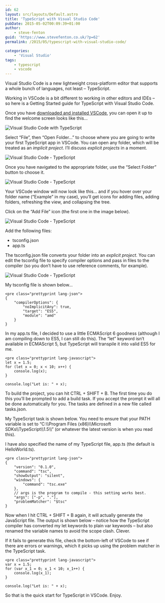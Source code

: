 ```yaml
---
id: 62
layout: src/layouts/Default.astro
title: 'TypeScript with Visual Studio Code'
pubDate: 2015-05-02T00:09:39+01:00
author:
    - steve-fenton
guid: 'https://www.stevefenton.co.uk/?p=62'
permalink: /2015/05/typescript-with-visual-studio-code/

categories:
    - 'Visual Studio'
tags:
    - typescript
    - vscode
---
```


Visual Studio Code is a new lightweight cross-platform editor that supports a whole bunch of languages, not least – TypeScript.

Working in VSCode is a bit different to working in other editors and IDEs – so here is a Getting Started guide for TypeScript with Visual Studio Code.

Once you have [downloaded and installed VSCode](http://code.visualstudio.com/), you can open it up to find the welcome screen looks like this…

![Visual Studio Code with TypeScript](https://www.stevefenton.co.uk/wp-content/uploads/2015/07/visual-studio-code-typescript-001.png)

Select “File”, then “Open Folder…” to choose where you are going to write your first TypeScript app in VSCode. You can open any folder, which will be treated as an *implicit project*. I’ll discuss *explicit projects* in a moment.

![Visual Studio Code - TypeScript](https://www.stevefenton.co.uk/wp-content/uploads/2015/07/visual-studio-code-typescript-002.png)

Once you have navigated to the appropriate folder, use the “Select Folder” button to choose it.

![Visual Studio Code - TypeScript](https://www.stevefenton.co.uk/wp-content/uploads/2015/07/visual-studio-code-typescript-003.png)

Your VSCode window will now look like this… and if you hover over your folder name (“Example” in my case), you’ll get icons for adding files, adding folders, refreshing the view, and collapsing the tree.

Click on the “Add File” icon (the first one in the image below).

![Visual Studio Code - TypeScript](https://www.stevefenton.co.uk/wp-content/uploads/2015/07/visual-studio-code-typescript-004.png)

Add the following files:

- tsconfig.json
- app.ts

The tsconfig.json file converts your folder into an *explicit project*. You can edit the tsconfig file to specify compiler options and pass in files to the compiler (so you don’t have to use reference comments, for example).

![Visual Studio Code - TypeScript](https://www.stevefenton.co.uk/wp-content/uploads/2015/07/visual-studio-code-typescript-005.png)

My tsconfig file is shown below…

```
<pre class="prettyprint lang-json">
{
    "compilerOptions": {
        "noImplicitAny": true,
        "target": "ES5",
        "module": "amd"
    }
}
```

In my app.ts file, I decided to use a little ECMAScript 6 goodness (although I am compiling down to ES5, I can still do this). The “let” keyword isn’t available in ECMAScript 5, but TypeScript will transpile it into valid ES5 for me.

```
<pre class="prettyprint lang-javascript">
let x = 1.5;
for (let x = 0; x < 10; x++) {
    console.log(x);
}

console.log("Let is: " + x);
```

To build the project, you can hit CTRL + SHIFT + B. The first time you do this you’ll be prompted to add a build task. If you accept the prompt it will all be done automatically for you. The tasks are defined in a new file called tasks.json.

My TypeScript task is shown below. You need to ensure that your PATH variable is set to “C:\\\\Program Files (x86)\\\\Microsoft SDKs\\\\TypeScript\\\\1.5\\\\” (or whatever the latest version is when you read this).

I have also specified the name of my TypeScript file, app.ts (the default is HelloWorld.ts).

```
<pre class="prettyprint lang-json">
{
    "version": "0.1.0",
    "command": "tsc",
    "showOutput": "silent",
    "windows": {
        "command": "tsc.exe"
    },
    // args is the program to compile - this setting works best.
    "args": ["-p", "."],
    "problemMatcher": "$tsc"
}
```

Now when I hit CTRL + SHIFT + B again, it will actually generate the JavaScript file. The output is shown below – notice how the TypeScript compiler has converted my let keywords to plain var keywords – but also renamed the variable names to avoid the scope clash. Clever.

If it fails to generate this file, check the bottom-left of VSCode to see if there are errors or warnings, which it picks up using the problem matcher in the TypeScript task.

```
<pre class="prettyprint lang-javascript">
var x = 1.5;
for (var x_1 = 0; x_1 < 10; x_1++) {
    console.log(x_1);
}

console.log("Let is: " + x);
```

So that is the quick start for TypeScript in VSCode. Enjoy.